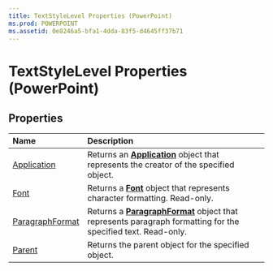 ```yaml
---
title: TextStyleLevel Properties (PowerPoint)
ms.prod: POWERPOINT
ms.assetid: 0e8246a5-bfa1-4dda-83f5-d4645ff37b71
---
```



# TextStyleLevel Properties (PowerPoint)

## Properties



|**Name**|**Description**|
|:-----|:-----|
|[Application](textstylelevel-application-property-powerpoint.md)|Returns an  **[Application](application-object-powerpoint.md)** object that represents the creator of the specified object.|
|[Font](textstylelevel-font-property-powerpoint.md)|Returns a  **[Font](font-object-powerpoint.md)** object that represents character formatting. Read-only.|
|[ParagraphFormat](textstylelevel-paragraphformat-property-powerpoint.md)|Returns a  **[ParagraphFormat](paragraphformat-object-powerpoint.md)** object that represents paragraph formatting for the specified text. Read-only.|
|[Parent](textstylelevel-parent-property-powerpoint.md)|Returns the parent object for the specified object.|

